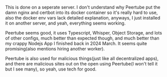 This is done on a seperate server. I don't understand why Peertube put the damn nginx and certbot into its docker container so it's really hard to use, also the docker env vars lack detailed explanation, anyways, I just installed it on another server, and yeah, everything seems working.

Peertube seems good, it uses Typescript, Whisper, Object Storage, and lots of other configs, much better than expected though, and much better than my crappy Nodejs App I finished back in 2024 March. It seems quite promising(also mentions hiring another worker).

Peertube is also used for malicious things(just like all decentralized apps), and there are malicious sites out on the open using Peertube(I won't tell it but I see many), so yeah, use tech for good.